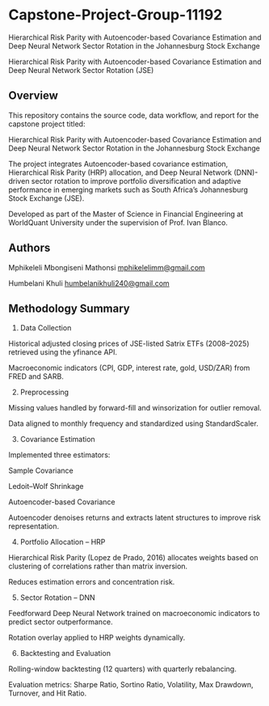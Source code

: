# Capstone-Project-Group-11192
Hierarchical Risk Parity with Autoencoder-based Covariance Estimation and Deep Neural Network Sector Rotation in the Johannesburg Stock Exchange

Hierarchical Risk Parity with Autoencoder-based Covariance Estimation and Deep Neural Network Sector Rotation (JSE)

 ## Overview

This repository contains the source code, data workflow, and report for the capstone project titled:

Hierarchical Risk Parity with Autoencoder-based Covariance Estimation and Deep Neural Network Sector Rotation in the Johannesburg Stock Exchange

The project integrates Autoencoder-based covariance estimation, Hierarchical Risk Parity (HRP) allocation, and Deep Neural Network (DNN)-driven sector rotation to improve portfolio diversification and adaptive performance in emerging markets such as South Africa’s Johannesburg Stock Exchange (JSE).

Developed as part of the Master of Science in Financial Engineering at WorldQuant University under the supervision of Prof. Ivan Blanco.

## Authors

Mphikeleli Mbongiseni Mathonsi
mphikelelimm@gmail.com

Humbelani Khuli
humbelanikhuli240@gmail.com


## Methodology Summary
1. Data Collection

Historical adjusted closing prices of JSE-listed Satrix ETFs (2008–2025) retrieved using the yfinance API.

Macroeconomic indicators (CPI, GDP, interest rate, gold, USD/ZAR) from FRED and SARB.

2. Preprocessing

Missing values handled by forward-fill and winsorization for outlier removal.

Data aligned to monthly frequency and standardized using StandardScaler.

3. Covariance Estimation

Implemented three estimators:

Sample Covariance

Ledoit–Wolf Shrinkage

Autoencoder-based Covariance

Autoencoder denoises returns and extracts latent structures to improve risk representation.

4. Portfolio Allocation – HRP

Hierarchical Risk Parity (Lopez de Prado, 2016) allocates weights based on clustering of correlations rather than matrix inversion.

Reduces estimation errors and concentration risk.

5. Sector Rotation – DNN

Feedforward Deep Neural Network trained on macroeconomic indicators to predict sector outperformance.

Rotation overlay applied to HRP weights dynamically.

6. Backtesting and Evaluation

Rolling-window backtesting (12 quarters) with quarterly rebalancing.

Evaluation metrics:
Sharpe Ratio, Sortino Ratio, Volatility, Max Drawdown, Turnover, and Hit Ratio.
